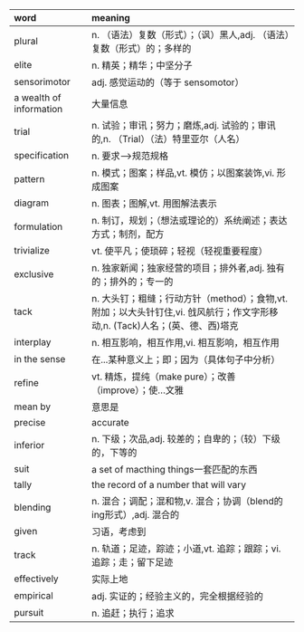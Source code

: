 word						                            |meaning				
:---					      	                      |:---					
plural						                          |n. （语法）复数（形式）；（讽）黑人,adj. （语法）复数（形式）的；多样的
elite 					                          	|n. 精英；精华；中坚分子
sensorimotor				                        |adj. 感觉运动的（等于 sensomotor）
a wealth of information		                  |大量信息
trial						                            |n. 试验；审讯；努力；磨炼,adj. 试验的；审讯的,n. （Trial）（法）特里亚尔（人名）
specification				                        |n. 要求-->规范规格
pattern						                          |n. 模式；图案；样品,vt. 模仿；以图案装饰,vi. 形成图案
diagram						                          |n. 图表；图解,vt. 用图解法表示
formulation					                        |n. 制订，规划；（想法或理论的）系统阐述；表达方式；制剂，配方
trivialize					                        |vt. 使平凡；使琐碎；轻视（轻视重要程度）
exclusive					                          |n. 独家新闻；独家经营的项目；排外者,adj. 独有的；排外的；专一的
tack						                            |n. 大头钉；粗缝；行动方针（method）；食物,vt. 附加；以大头针钉住,vi. 戗风航行；作文字形移动,n. (Tack)人名；(英、德、西)塔克
interplay					                          |n. 相互影响，相互作用,vi. 相互影响，相互作用
in the sense				                        |在...某种意义上；即；因为（具体句子中分析）
refine						                          |vt. 精炼，提纯（make pure）；改善（improve）；使…文雅
mean by						                          |意思是
precise						                          |accurate
inferior					                          |n. 下级；次品,adj. 较差的；自卑的；（较）下级的，下等的
suit						                            |a set of macthing things一套匹配的东西
tally						                            |the record of a number that will vary	
blending					                          |n. 混合；调配；混和物,v. 混合；协调（blend的ing形式）,adj. 混合的
given						                            |习语，考虑到
track						                            |n. 轨道；足迹，踪迹；小道,vt. 追踪；跟踪；vi. 追踪；走；留下足迹
effectively					                        |实际上地
empirical					                          |adj. 实证的；经验主义的，完全根据经验的
pursuit						                          |n. 追赶；执行；追求
